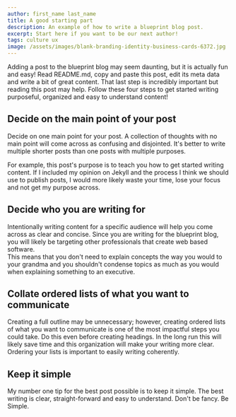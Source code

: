 ```yaml
---
author: first_name last_name
title: A good starting part
description: An example of how to write a blueprint blog post.
excerpt: Start here if you want to be our next author!
tags: culture ux
image: /assets/images/blank-branding-identity-business-cards-6372.jpg
---
```

Adding a post to the blueprint blog may seem daunting, but it is actually fun and easy! Read README.md, 
copy and paste this post, edit its meta data and write a bit of great content.  That last step is incredibly 
important but reading this post may help.  Follow these four steps to get started writing 
purposeful, organized and easy to understand content!

## Decide on the main point of your post

Decide on one main point for your post. A collection of thoughts with no main point will come across as 
confusing and disjointed.  It's better to write multiple shorter posts than one posts with multiple purposes.  

For example, this post's purpose is to teach you how to get started writing content.  If I included
my opinion on Jekyll and the process I think we should use to publish posts, I would more likely waste 
your time, lose your focus and not get my purpose across.

## Decide who you are writing for

Intentionally writing content for a specific audience will help you come across as clear and concise. Since you are
writing for the blueprint blog, you will likely be targeting other professionals that create web based software.  
This means that you don't need to explain concepts the way you would to your grandma and you shouldn't condense 
topics as much as you would when explaining something to an executive.

## Collate ordered lists of what you want to communicate

Creating a full outline may be unnecessary; however, creating ordered lists of what you want to communicate 
is one of the most impactful steps you could take. Do this even before creating headings.  In the long run this will 
likely save time and this organization will make your writing more clear.  Ordering your lists is important to easily 
writing coherently. 

## Keep it simple

My number one tip for the best post possible is to keep it simple.  The best writing is clear, straight-forward
and easy to understand.  Don't be fancy.  Be Simple.
